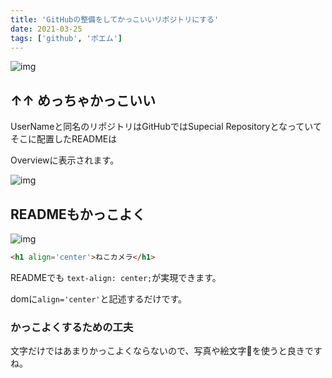```yaml
---
title: 'GitHubの整備をしてかっこいいリポジトリにする'
date: 2021-03-25
tags: ['github', 'ポエム']
---
```


![img](https://i.gyazo.com/5b56e07768bf805be5f143d97a9997fe.png)

## ↑↑ めっちゃかっこいい

UserNameと同名のリポジトリはGitHubではSupecial Repositoryとなっていてそこに配置したREADMEは

Overviewに表示されます。

![img](https://i.gyazo.com/84e9892ec68966947f8e06b6430db77c.png)

## READMEもかっこよく

![img](https://i.gyazo.com/31d97e8c844a237b1e0cb2bb185e3182.png)

```markdown
<h1 align='center'>ねこカメラ</h1>
```

READMEでも `text-align: center;`が実現できます。

domに`align='center'`と記述するだけです。

### かっこよくするための工夫

文字だけではあまりかっこよくならないので、写真や絵文字🚀を使うと良きですね。